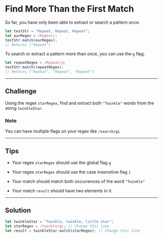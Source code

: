 # Find More Than the First Match

So far, you have only been able to extract or search a pattern once.

```js
let testStr = "Repeat, Repeat, Repeat";
let ourRegex = /Repeat/;
testStr.match(ourRegex);
// Returns ["Repeat"]
```

To search or extract a pattern more than once, you can use the `g` flag.

```js
let repeatRegex = /Repeat/g;
testStr.match(repeatRegex);
// Returns ["Repeat", "Repeat", "Repeat"]
```

---

## Challenge

Using the regex `starRegex`, find and extract both `"Twinkle"` words from the string `twinkleStar`.

### Note

You can have multiple flags on your regex like `/search/gi`

---

## Tips

- Your regex `starRegex` should use the global flag `g`

- Your regex `starRegex` should use the case insensitive flag `i`

- Your match should match both occurrences of the word `"Twinkle"`

- Your match `result` should have two elements in it.

---

## Solution

```js
let twinkleStar = "Twinkle, twinkle, little star";
let starRegex = /twinkle/gi; // Change this line
let result = twinkleStar.match(starRegex); // Change this line
```
